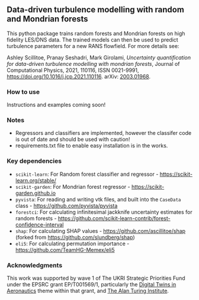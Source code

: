 ## Data-driven turbulence modelling with random and Mondrian forests

This python package trains random forests and Mondrian forests on high fidelity LES/DNS data. The trained models can then be used to predict turbulence parameters for a new RANS flowfield. For more details see:

Ashley Scillitoe, Pranay Seshadri, Mark Girolami,
*Uncertainty quantification for data-driven turbulence modelling with mondrian forests*,
Journal of Computational Physics,
2021,
110116,
ISSN 0021-9991,
https://doi.org/10.1016/j.jcp.2021.110116. 
arXiv: [2003.01968](http://arxiv.org/abs/2003.01968).

### How to use
Instructions and examples coming soon!

### Notes
* Regressors and classifiers are implemented, however the classifer code is out of date and should be used with caution!
* requirements.txt file to enable easy installation is in the works.

### Key dependencies
* `scikit-learn`: For Random forest classifier and regressor - https://scikit-learn.org/stable/
* `scikit-garden`: For Mondrian forest regressor - https://scikit-garden.github.io
* `pyvista`: For reading and writing vtk files, and built into the `CaseData` class - https://github.com/pyvista/pyvista
* `forestci`: For calculating infinitesimal jackknife uncertainty estimates for random forests - https://github.com/scikit-learn-contrib/forest-confidence-interval
* `shap`: For calculating SHAP values - https://github.com/ascillitoe/shap (forked from https://github.com/slundberg/shap)
* `eli5`: For calculating permutation importance - https://github.com/TeamHG-Memex/eli5

### Acknowledgments
This work was supported by wave 1 of The UKRI Strategic Priorities Fund under the EPSRC grant EP/T001569/1, particularly the [Digital Twins in Aeronautics](https://www.turing.ac.uk/research/research-projects/digital-twins-aeronautics) theme within that grant, and [The Alan Turing Institute](https://www.turing.ac.uk).
